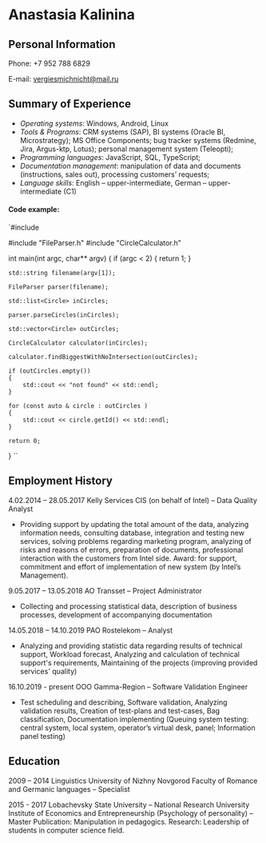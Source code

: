 # Anastasia Kalinina

## Personal Information

Phone:	+7 952 788 6829

E-mail:	vergiesmichnicht@mail.ru

## Summary of Experience

* *Operating systems*: Windows, Android, Linux
* *Tools & Programs*: CRM systems (SAP), BI systems (Oracle BI, Microstrategy); MS Office Components; bug tracker systems (Redmine, Jira,  Argus-ktp, Lotus); personal management system (Teleopti);
* *Programming languages*: JavaScript, SQL, TypeScript;
* *Documentation management*: manipulation of data and documents (instructions, sales out), processing customers’ requests;
* *Language skills*: English – upper-intermediate, German – upper-intermediate (C1)

#### Code example:

`#include <iostream>

#include "FileParser.h"
#include "CircleCalculator.h"

int main(int argc, char** argv)
{
    if (argc < 2)
    {
        return 1;
    }

    std::string filename(argv[1]);

    FileParser parser(filename);

    std::list<Circle> inCircles;

    parser.parseCircles(inCircles);

    std::vector<Circle> outCircles;

    CircleCalculator calculator(inCircles);

    calculator.findBiggestWithNoIntersection(outCircles);

    if (outCircles.empty())
    {
        std::cout << "not found" << std::endl;
    }

    for (const auto & circle : outCircles )
    {
        std::cout << circle.getId() << std::endl;
    }

    return 0;
}
``

## Employment History

4.02.2014 – 28.05.2017  Kelly Services CIS (on behalf of Intel) –  Data Quality Analyst
-	Providing support by updating the total amount of the data, analyzing information needs, consulting database, integration and testing new services, solving problems regarding marketing program, analyzing of risks and reasons of errors, preparation of documents, professional interaction with the customers from Intel side.
Award: for support, commitment and effort of implementation of new system (by Intel’s Management).


9.05.2017 – 13.05.2018  AO Transset – Project Administrator
-	Collecting and processing statistical data, description of business processes, development of accompanying documentation

14.05.2018 – 14.10.2019 PAO Rostelekom – Analyst
-	Analyzing and providing statistic data regarding results of     technical support, Workload forecast, Analyzing and calculation of technical support's requirements, Maintaining of the projects (improving provided services' quality)

16.10.2019 - present OOO Gamma-Region – Software Validation Engineer
-	Test scheduling and describing, Software validation, Analyzing validation results, Creation of test-plans and test-cases, Bag classification, Documentation implementing (Queuing system testing: central system, local system, operator’s virtual desk, panel; Information panel testing)

## Education

2009 – 2014 	Linguistics University of Nizhny Novgorod
Faculty of Romance and Germanic languages – Specialist

2015 - 2017 Lobachevsky State University – National Research University
Institute of Economics and Entrepreneurship (Psychology of personality) – Master
Publication: Manipulation in pedagogics. Research: Leadership of students in computer science field.

